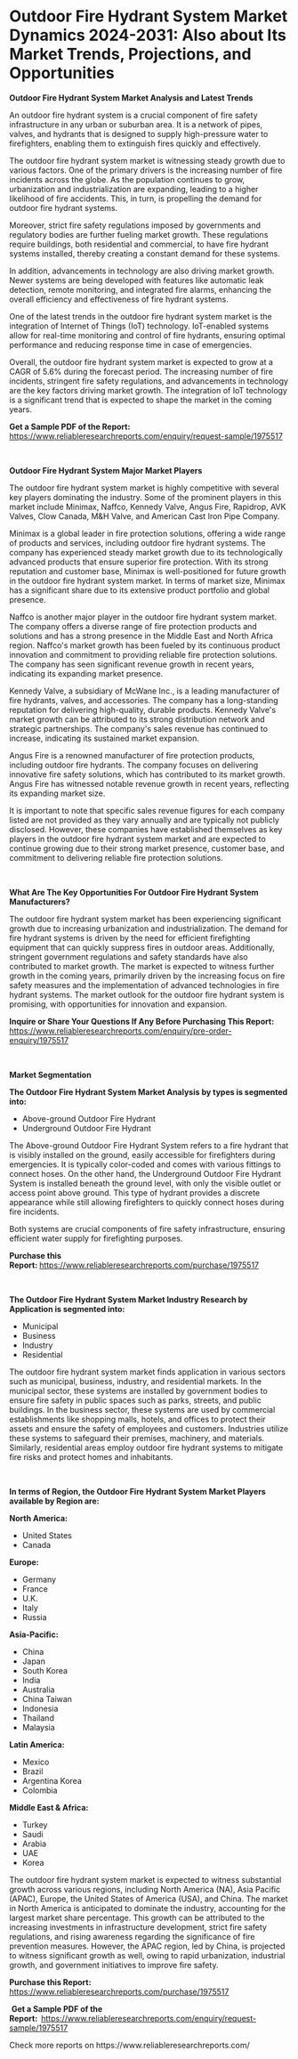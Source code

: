 <p><h1>Outdoor Fire Hydrant System Market Dynamics 2024-2031: Also about Its Market Trends, Projections, and Opportunities</h1></p><p><strong>Outdoor Fire Hydrant System Market Analysis and Latest Trends</strong></p>
<p><p>An outdoor fire hydrant system is a crucial component of fire safety infrastructure in any urban or suburban area. It is a network of pipes, valves, and hydrants that is designed to supply high-pressure water to firefighters, enabling them to extinguish fires quickly and effectively.</p><p>The outdoor fire hydrant system market is witnessing steady growth due to various factors. One of the primary drivers is the increasing number of fire incidents across the globe. As the population continues to grow, urbanization and industrialization are expanding, leading to a higher likelihood of fire accidents. This, in turn, is propelling the demand for outdoor fire hydrant systems.</p><p>Moreover, strict fire safety regulations imposed by governments and regulatory bodies are further fueling market growth. These regulations require buildings, both residential and commercial, to have fire hydrant systems installed, thereby creating a constant demand for these systems.</p><p>In addition, advancements in technology are also driving market growth. Newer systems are being developed with features like automatic leak detection, remote monitoring, and integrated fire alarms, enhancing the overall efficiency and effectiveness of fire hydrant systems.</p><p>One of the latest trends in the outdoor fire hydrant system market is the integration of Internet of Things (IoT) technology. IoT-enabled systems allow for real-time monitoring and control of fire hydrants, ensuring optimal performance and reducing response time in case of emergencies.</p><p>Overall, the outdoor fire hydrant system market is expected to grow at a CAGR of 5.6% during the forecast period. The increasing number of fire incidents, stringent fire safety regulations, and advancements in technology are the key factors driving market growth. The integration of IoT technology is a significant trend that is expected to shape the market in the coming years.</p></p>
<p><strong>Get a Sample PDF of the Report:&nbsp;</strong> <a href="https://www.reliableresearchreports.com/enquiry/request-sample/1975517">https://www.reliableresearchreports.com/enquiry/request-sample/1975517</a></p>
<p>&nbsp;</p>
<p><strong>Outdoor Fire Hydrant System Major Market Players</strong></p>
<p><p>The outdoor fire hydrant system market is highly competitive with several key players dominating the industry. Some of the prominent players in this market include Minimax, Naffco, Kennedy Valve, Angus Fire, Rapidrop, AVK Valves, Clow Canada, M&H Valve, and American Cast Iron Pipe Company.</p><p>Minimax is a global leader in fire protection solutions, offering a wide range of products and services, including outdoor fire hydrant systems. The company has experienced steady market growth due to its technologically advanced products that ensure superior fire protection. With its strong reputation and customer base, Minimax is well-positioned for future growth in the outdoor fire hydrant system market. In terms of market size, Minimax has a significant share due to its extensive product portfolio and global presence.</p><p>Naffco is another major player in the outdoor fire hydrant system market. The company offers a diverse range of fire protection products and solutions and has a strong presence in the Middle East and North Africa region. Naffco's market growth has been fueled by its continuous product innovation and commitment to providing reliable fire protection solutions. The company has seen significant revenue growth in recent years, indicating its expanding market presence.</p><p>Kennedy Valve, a subsidiary of McWane Inc., is a leading manufacturer of fire hydrants, valves, and accessories. The company has a long-standing reputation for delivering high-quality, durable products. Kennedy Valve's market growth can be attributed to its strong distribution network and strategic partnerships. The company's sales revenue has continued to increase, indicating its sustained market expansion.</p><p>Angus Fire is a renowned manufacturer of fire protection products, including outdoor fire hydrants. The company focuses on delivering innovative fire safety solutions, which has contributed to its market growth. Angus Fire has witnessed notable revenue growth in recent years, reflecting its expanding market size.</p><p>It is important to note that specific sales revenue figures for each company listed are not provided as they vary annually and are typically not publicly disclosed. However, these companies have established themselves as key players in the outdoor fire hydrant system market and are expected to continue growing due to their strong market presence, customer base, and commitment to delivering reliable fire protection solutions.</p></p>
<p>&nbsp;</p>
<p><strong>What Are The Key Opportunities For Outdoor Fire Hydrant System Manufacturers?</strong></p>
<p><p>The outdoor fire hydrant system market has been experiencing significant growth due to increasing urbanization and industrialization. The demand for fire hydrant systems is driven by the need for efficient firefighting equipment that can quickly suppress fires in outdoor areas. Additionally, stringent government regulations and safety standards have also contributed to market growth. The market is expected to witness further growth in the coming years, primarily driven by the increasing focus on fire safety measures and the implementation of advanced technologies in fire hydrant systems. The market outlook for the outdoor fire hydrant system is promising, with opportunities for innovation and expansion.</p></p>
<p><strong>Inquire or Share Your Questions If Any Before Purchasing This Report:</strong> <a href="https://www.reliableresearchreports.com/enquiry/pre-order-enquiry/1975517">https://www.reliableresearchreports.com/enquiry/pre-order-enquiry/1975517</a></p>
<p>&nbsp;</p>
<p><strong>Market Segmentation</strong></p>
<p><strong>The Outdoor Fire Hydrant System Market Analysis by types is segmented into:</strong></p>
<p><ul><li>Above-ground Outdoor Fire Hydrant</li><li>Underground Outdoor Fire Hydrant</li></ul></p>
<p><p>The Above-ground Outdoor Fire Hydrant System refers to a fire hydrant that is visibly installed on the ground, easily accessible for firefighters during emergencies. It is typically color-coded and comes with various fittings to connect hoses. On the other hand, the Underground Outdoor Fire Hydrant System is installed beneath the ground level, with only the visible outlet or access point above ground. This type of hydrant provides a discrete appearance while still allowing firefighters to quickly connect hoses during fire incidents. </p><p>Both systems are crucial components of fire safety infrastructure, ensuring efficient water supply for firefighting purposes.</p></p>
<p><strong>Purchase this Report:&nbsp;</strong><a href="https://www.reliableresearchreports.com/purchase/1975517">https://www.reliableresearchreports.com/purchase/1975517</a></p>
<p>&nbsp;</p>
<p><strong>The Outdoor Fire Hydrant System Market Industry Research by Application is segmented into:</strong></p>
<p><ul><li>Municipal</li><li>Business</li><li>Industry</li><li>Residential</li></ul></p>
<p><p>The outdoor fire hydrant system market finds application in various sectors such as municipal, business, industry, and residential markets. In the municipal sector, these systems are installed by government bodies to ensure fire safety in public spaces such as parks, streets, and public buildings. In the business sector, these systems are used by commercial establishments like shopping malls, hotels, and offices to protect their assets and ensure the safety of employees and customers. Industries utilize these systems to safeguard their premises, machinery, and materials. Similarly, residential areas employ outdoor fire hydrant systems to mitigate fire risks and protect homes and inhabitants.</p></p>
<p>&nbsp;</p>
<p><strong>In terms of Region, the Outdoor Fire Hydrant System Market Players available by Region are:</strong></p>
<p>
    <p> <strong> North America: </strong>
        <ul>
            <li>United States</li>
            <li>Canada</li>
        </ul>
        </p> 
    <p> <strong> Europe: </strong>
        <ul>
            <li>Germany</li>
            <li>France</li>
            <li>U.K.</li>
            <li>Italy</li>
            <li>Russia</li>
        </ul>
        </p> 
    <p> <strong> Asia-Pacific: </strong>
        <ul>
            <li>China</li>
            <li>Japan</li>
            <li>South Korea</li>
            <li>India</li>
            <li>Australia</li>
            <li>China Taiwan</li>
            <li>Indonesia</li>
            <li>Thailand</li>
            <li>Malaysia</li>
        </ul>
        </p> 
    <p> <strong> Latin America: </strong>
        <ul>
            <li>Mexico</li>
            <li>Brazil</li>
            <li>Argentina Korea</li>
            <li>Colombia</li>
        </ul>
        </p> 
    <p> <strong> Middle East & Africa: </strong>
        <ul>
            <li>Turkey</li>
            <li>Saudi</li>
            <li>Arabia</li>
            <li>UAE</li>
            <li>Korea</li>
        </ul>
    </p>
    </p>
<p><p>The outdoor fire hydrant system market is expected to witness substantial growth across various regions, including North America (NA), Asia Pacific (APAC), Europe, the United States of America (USA), and China. The market in North America is anticipated to dominate the industry, accounting for the largest market share percentage. This growth can be attributed to the increasing investments in infrastructure development, strict fire safety regulations, and rising awareness regarding the significance of fire prevention measures. However, the APAC region, led by China, is projected to witness significant growth as well, owing to rapid urbanization, industrial growth, and government initiatives to improve fire safety.</p></p>
<p><strong>Purchase this Report: </strong><a href="https://www.reliableresearchreports.com/purchase/1975517">https://www.reliableresearchreports.com/purchase/1975517</a></p>
<p>&nbsp;<strong>Get a Sample PDF of the Report:&nbsp;&nbsp;</strong><a href="https://www.reliableresearchreports.com/enquiry/request-sample/1975517">https://www.reliableresearchreports.com/enquiry/request-sample/1975517</a></p>
<p><strong></strong></p>
<p>Check more reports on https://www.reliableresearchreports.com/</p>